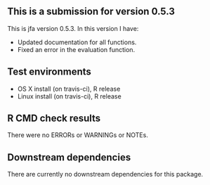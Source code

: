 ## This is a submission for version 0.5.3
This is jfa version 0.5.3. In this version I have:

* Updated documentation for all functions.
* Fixed an error in the evaluation function.

## Test environments
* OS X install (on travis-ci), R release
* Linux install (on travis-ci), R release

## R CMD check results
There were no ERRORs or WARNINGs or NOTEs. 

## Downstream dependencies
There are currently no downstream dependencies for this package.
